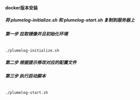#### docker版本安装

##### 将 plumelog-initialize.sh 和 plumelog-start.sh 复制到服务器上

##### 第一步 拉取镜像并且初始化环境
```docker

./plumelog-initialize.sh
```
##### 第二步 根据提示修改对应的配置文件

##### 第三步 执行启动脚本
```docker

./plumelog-start.sh
```

